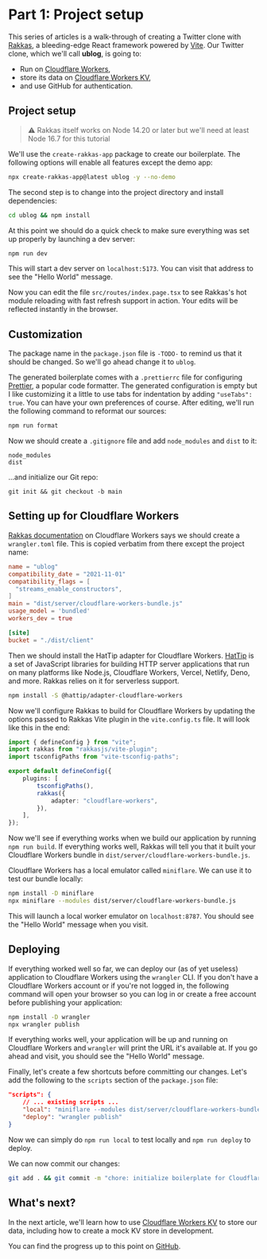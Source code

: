 # Part 1: Project setup

This series of articles is a walk-through of creating a Twitter clone with [Rakkas](https://github.com/rakkasjs/rakkasjs), a bleeding-edge React framework powered by [Vite](https://vitejs.dev/). Our Twitter clone, which we'll call **ublog**, is going to:

- Run on [Cloudflare Workers](https://workers.cloudflare.com/),
- store its data on [Cloudflare Workers KV](https://www.cloudflare.com/products/workers-kv/),
- and use GitHub for authentication.

## Project setup

> ⚠️ Rakkas itself works on Node 14.20 or later but we'll need at least Node 16.7 for this tutorial

We'll use the `create-rakkas-app` package to create our boilerplate. The following options will enable all features except the demo app:

```bash
npx create-rakkas-app@latest ublog -y --no-demo
```

The second step is to change into the project directory and install dependencies:

```bash
cd ublog && npm install
```

At this point we should do a quick check to make sure everything was set up properly by launching a dev server:

```bash
npm run dev
```

This will start a dev server on `localhost:5173`. You can visit that address to see the "Hello World" message.

Now you can edit the file `src/routes/index.page.tsx` to see Rakkas's hot module reloading with fast refresh support in action. Your edits will be reflected instantly in the browser.

## Customization

The package name in the `package.json` file is `-TODO-` to remind us that it should be changed. So we'll go ahead change it to `ublog`.

The generated boilerplate comes with a `.prettierrc` file for configuring [Prettier](https://prettier.io/), a popular code formatter. The generated configuration is empty but I like customizing it a little to use tabs for indentation by adding `"useTabs": true`. You can have your own preferences of course. After editing, we'll run the following command to reformat our sources:

```bash
npm run format
```

Now we should create a `.gitignore` file and add `node_modules` and `dist` to it:

```
node_modules
dist
```

...and initialize our Git repo:

```
git init && git checkout -b main
```

## Setting up for Cloudflare Workers

[Rakkas documentation](https://rakkasjs.org/guide/cloudflare-workers) on Cloudflare Workers says we should create a `wrangler.toml` file. This is copied verbatim from there except the project name:

```toml
name = "ublog"
compatibility_date = "2021-11-01"
compatibility_flags = [
  "streams_enable_constructors",
]
main = "dist/server/cloudflare-workers-bundle.js"
usage_model = 'bundled'
workers_dev = true

[site]
bucket = "./dist/client"
```

Then we should install the HatTip adapter for Cloudflare Workers. [HatTip](https://github.com/hattipjs/hattip) is a set of JavaScript libraries for building HTTP server applications that run on many platforms like Node.js, Cloudflare Workers, Vercel, Netlify, Deno, and more. Rakkas relies on it for serverless support.

```bash
npm install -S @hattip/adapter-cloudflare-workers
```

Now we'll configure Rakkas to build for Cloudflare Workers by updating the options passed to Rakkas Vite plugin in the `vite.config.ts` file. It will look like this in the end:

```ts
import { defineConfig } from "vite";
import rakkas from "rakkasjs/vite-plugin";
import tsconfigPaths from "vite-tsconfig-paths";

export default defineConfig({
	plugins: [
		tsconfigPaths(),
		rakkas({
			adapter: "cloudflare-workers",
		}),
	],
});
```

Now we'll see if everything works when we build our application by running `npm run build`. If everything works well, Rakkas will tell you that it built your Cloudflare Workers bundle in `dist/server/cloudflare-workers-bundle.js`.

Cloudflare Workers has a local emulator called `miniflare`. We can use it to test our bundle locally:

```bash
npm install -D miniflare
npx miniflare --modules dist/server/cloudflare-workers-bundle.js
```

This will launch a local worker emulator on `localhost:8787`. You should see the "Hello World" message when you visit.

## Deploying

If everything worked well so far, we can deploy our (as of yet useless) application to Cloudflare Workers using the `wrangler` CLI. If you don't have a Cloudflare Workers account or if you're not logged in, the following command will open your browser so you can log in or create a free account before publishing your application:

```bash
npm install -D wrangler
npx wrangler publish
```

If everything works well, your application will be up and running on Cloudflare Workers and `wrangler` will print the URL it's available at. If you go ahead and visit, you should see the "Hello World" message.

Finally, let's create a few shortcuts before committing our changes. Let's add the following to the `scripts` section of the `package.json` file:

```json
"scripts": {
	// ... existing scripts ...
	"local": "miniflare --modules dist/server/cloudflare-workers-bundle.js",
	"deploy": "wrangler publish"
}
```

Now we can simply do `npm run local` to test locally and `npm run deploy` to deploy.

We can now commit our changes:

```bash
git add . && git commit -m "chore: initialize boilerplate for Cloudflare Workers"
```

## What's next?

In the next article, we'll learn how to use [Cloudflare Workers KV](https://www.cloudflare.com/products/workers-kv) to store our data, including how to create a mock KV store in development.

You can find the progress up to this point on [GitHub](https://github.com/rakkasjs/ublog/tree/article-1).
